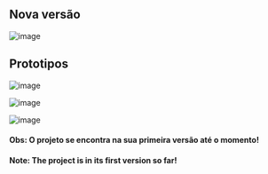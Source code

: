 ##  Nova versão

![image](https://user-images.githubusercontent.com/72893926/163858041-508f51c6-0ac3-4372-8244-a331c482dad7.png)

## Prototipos

![image](https://user-images.githubusercontent.com/72893926/163864680-5dabccb5-4a5e-4f30-9844-0ce9e0b50309.png)

![image](https://user-images.githubusercontent.com/72893926/163864718-629c75f3-06a2-451c-bad4-1a5b23743bce.png)

![image](https://user-images.githubusercontent.com/72893926/163864758-9753861b-3aeb-47ea-883e-206c791e9868.png)

  
 <h4>Obs: O projeto se encontra na sua primeira versão até o momento!</h4>
 <h4>Note: The project is in its first version so far!</h4>
 <br/>
